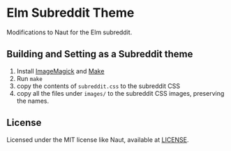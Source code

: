 # Elm Subreddit Theme

Modifications to Naut for the Elm subreddit.

## Building and Setting as a Subreddit theme

1.  Install [ImageMagick](http://imagemagick.org/script/index.php) and [Make](https://www.gnu.org/software/make/)
2.  Run `make`
3.  copy the contents of `subreddit.css` to the subreddit CSS
4.  copy all the files under `images/` to the subreddit CSS images, preserving the names.

## License

Licensed under the MIT license like Naut, available at [LICENSE](LICENSE).
